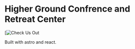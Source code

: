# Higher Ground Confrence and Retreat Center

[![Check Us Out](https://hgcrc.com/)

Built with astro and react.